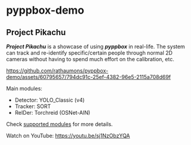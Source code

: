 # pyppbox-demo

## Project Pikachu

***Project Pikachu*** is a showcase of using ***pyppbox*** in real-life. The system can track and re-identify specific/certain people through normal 2D cameras without having to spend much effort on the calibration, etc.

https://github.com/rathaumons/pyppbox-demo/assets/60795657/794dc91c-25ef-4382-96e5-2115a708d69f

Main modules:
- Detector: YOLO_Classic (v4)
- Tracker: SORT
- ReIDer: Torchreid (OSNet-AIN)

Check [supported modules](https://rathaumons.github.io/pyppbox/pyppbox/modules.html) for more details.

Watch on YouTube: https://youtu.be/sj1NzObzYQA
